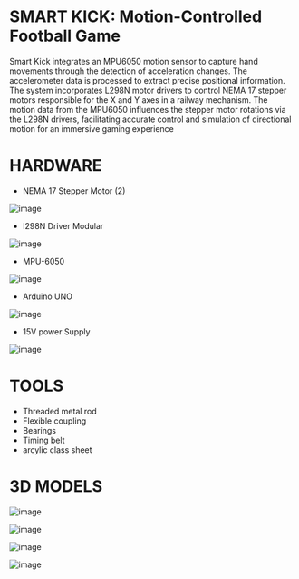 # SMART KICK: Motion-Controlled Football Game
Smart Kick integrates an MPU6050 motion sensor to capture hand movements through the detection of acceleration changes. The accelerometer data is processed to extract precise positional information. The system incorporates L298N motor drivers to control NEMA 17 stepper motors responsible for the X and Y axes in a railway mechanism. The motion data from the MPU6050 influences the stepper motor rotations via the L298N drivers, facilitating accurate control and simulation of directional motion for an immersive gaming experience
# HARDWARE
- NEMA 17 Stepper Motor (2)

 ![image](https://github.com/ZainMayoof/SmartKick/assets/168248316/ce774be2-7e01-41d0-a2c4-b272415bb30e)

- l298N Driver Modular

![image](https://github.com/ZainMayoof/SmartKick/assets/168248316/57e9b861-c6d4-42ed-a9a6-dbcfc701e14e)

- MPU-6050

![image](https://github.com/ZainMayoof/SmartKick/assets/168248316/2214248b-82b2-45ba-ada3-08eea7920f8f)

- Arduino UNO

![image](https://github.com/ZainMayoof/SmartKick/assets/168248316/d7d38a91-5220-4a3e-80eb-9e8a2d111f2f)

- 15V power Supply

![image](https://github.com/ZainMayoof/SmartKick/assets/168248316/70e628c4-6081-4091-9be4-3435f8becd7d)

# TOOLS
- Threaded metal rod
- Flexible coupling
- Bearings
- Timing belt
- arcylic class sheet

# 3D MODELS

![image](https://github.com/ZainMayoof/SmartKick/assets/168248316/5cc6fe35-bc6a-4261-8e97-a339bf6951d2)

![image](https://github.com/ZainMayoof/SmartKick/assets/168248316/4872f70c-5c4e-4334-923d-3ba26aeef6f7)

![image](https://github.com/ZainMayoof/SmartKick/assets/168248316/2c69ea41-c2a4-4f42-b800-1304e4390b8d)

![image](https://github.com/ZainMayoof/SmartKick/assets/168248316/a9d14500-850b-487a-a7fa-9d6daec7629b)

